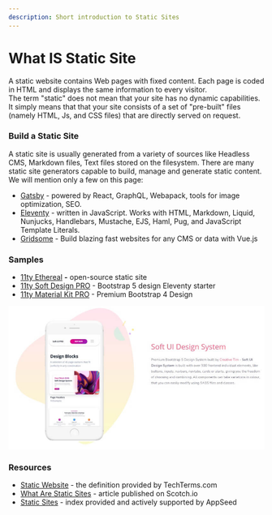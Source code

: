 ```yaml
---
description: Short introduction to Static Sites
---
```


# What IS Static Site

A static website contains Web pages with fixed content. Each page is coded in HTML and displays the same information to every visitor.\
The term "static" does not mean that your site has no dynamic capabilities. It simply means that that your site consists of a set of "pre-built" files (namely HTML, Js, and CSS files) that are directly served on request.



### Build a Static Site

A static site is usually generated from a variety of sources like Headless CMS, Markdown files, Text files stored on the filesystem. There are many static site generators capable to build, manage and generate static content. We will mention only a few on this page:

* [Gatsby](http://gatsbyjs.org) - powered by React, GraphQL, Webapack, tools for image optimization, SEO.
* [Eleventy](https://11ty.io/) - written in JavaScript. Works with HTML, Markdown, Liquid, Nunjucks, Handlebars, Mustache, EJS, Haml, Pug, and JavaScript Template Literals.
* [Gridsome](https://gridsome.org/) - Build blazing fast websites for any CMS or data with Vue.js&#x20;



### Samples

* [11ty Ethereal](https://appseed.us/static-site/eleventy-html5up-ethereal) **-** open-source static site
* [11ty Soft Design PRO](https://appseed.us/product/eleventy-soft-ui-pro) - Bootstrap 5 design Eleventy starter
* [11ty Material Kit PRO](https://appseed.us/static-site/eleventy-material-kit-pro) - Premium Bootstrap 4 Design

![Static Site - Soft UI Design System](../../.gitbook/assets/11ty-soft-design-system-pro.jpg)



### Resources

* [Static Website](https://techterms.com/definition/staticwebsite) - the definition provided by TechTerms.com
* [What Are Static Sites](https://scotch.io/bar-talk/5-reasons-static-sites-rock) - article published on Scotch.io
* [Static Sites](https://appseed.us/static-site) - index provided and actively supported by AppSeed
